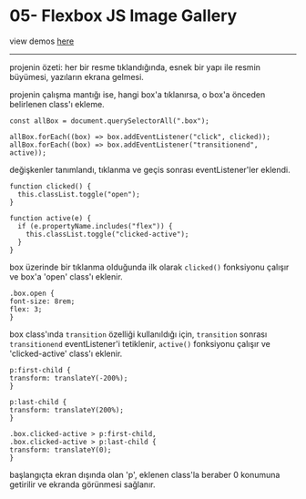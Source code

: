 # 05- Flexbox JS Image Gallery

view demos [here](https://bayirdan.github.io/javascript30/05-flexbox-js-image-gallery/index.html)

---

projenin özeti: her bir resme tıklandığında, esnek bir yapı ile resmin büyümesi, yazıların ekrana gelmesi.

projenin çalışma mantığı ise, hangi box'a tıklanırsa, o box'a önceden belirlenen class'ı ekleme.

```
const allBox = document.querySelectorAll(".box");

allBox.forEach((box) => box.addEventListener("click", clicked));
allBox.forEach((box) => box.addEventListener("transitionend", active));
```

değişkenler tanımlandı, tıklanma ve geçis sonrası eventListener'ler eklendi.

```
function clicked() {
  this.classList.toggle("open");
}

function active(e) {
  if (e.propertyName.includes("flex")) {
    this.classList.toggle("clicked-active");
  }
}
```

box üzerinde bir tıklanma olduğunda ilk olarak `clicked()` fonksiyonu çalışır ve box'a 'open' class'ı eklenir.

```
.box.open {
font-size: 8rem;
flex: 3;
}
```

box class'ında `transition` özelliği kullanıldığı için, `transition` sonrası `transitionend` eventListener'i tetiklenir, `active()` fonksiyonu çalışır ve 'clicked-active' class'ı eklenir.

```
p:first-child {
transform: translateY(-200%);
}

p:last-child {
transform: translateY(200%);
}

.box.clicked-active > p:first-child,
.box.clicked-active > p:last-child {
transform: translateY(0);
}
```

başlangıçta ekran dışında olan 'p', eklenen class'la beraber 0 konumuna getirilir ve ekranda görünmesi sağlanır.
